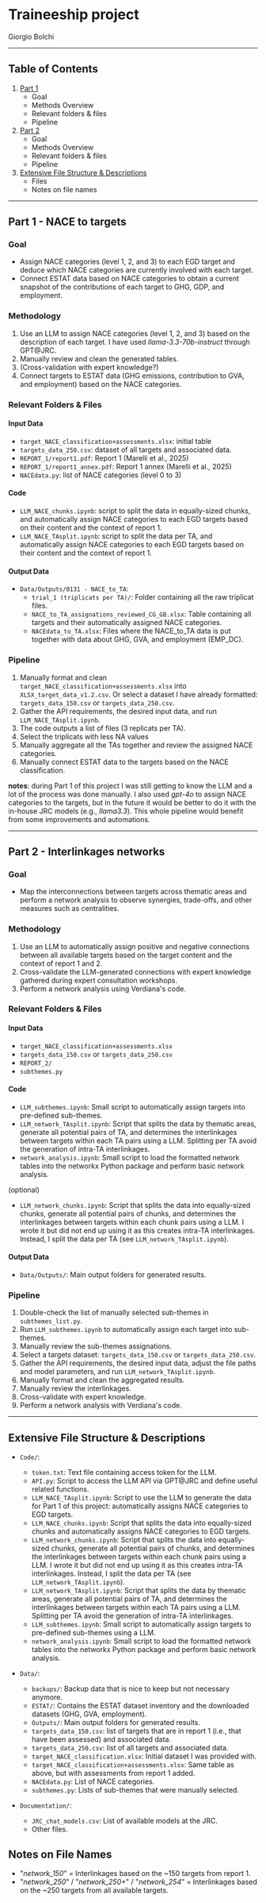 # Traineeship project

Giorgio Bolchi

------------------------------------------------------------------------

## Table of Contents
1. [Part 1](#part-1)
	- Goal
	- Methods Overview
	- Relevant folders & files
	- Pipeline
2. [Part 2](#part-2)
	- Goal
	- Methods Overview
	- Relevant folders & files
	- Pipeline
3. [Extensive File Structure & Descriptions](#extensive-file-structure--descriptions)
	 - Files
	 - Notes on file names

------------------------------------------------------------------------

## Part 1 -  NACE to targets

### Goal
- Assign NACE categories (level 1, 2, and 3) to each EGD target and deduce which NACE categories are currently involved with each target.
- Connect ESTAT data based on NACE categories to obtain a current snapshot of the contributions of each target to GHG, GDP, and employment.

### Methodology
1. Use an LLM to assign NACE categories (level 1, 2, and 3) based on the description of each target. I have used *llama-3.3-70b-instruct* through GPT@JRC.
2. Manually review and clean the generated tables.
3. (Cross-validation with expert knowledge?)
4. Connect targets to ESTAT data (GHG emissions, contribution to GVA, and employment) based on the NACE categories.

### Relevant Folders & Files
#### Input Data
- `target_NACE_classification+assessments.xlsx`: initial table
- `targets_data_250.csv`: dataset of all targets and associated data.
- `REPORT_1/report1.pdf`: Report 1 (Marelli et al., 2025)
- `REPORT_1/report1_annex.pdf`: Report 1 annex (Marelli et al., 2025)
- `NACEdata.py`: list of NACE categories (level 0 to 3)

#### Code
- `LLM_NACE_chunks.ipynb`: script to split the data in equally-sized chunks, and automatically assign NACE categories to each EGD targets based on their content and the context of report 1.
- `LLM_NACE_TAsplit.ipynb`: script to split the data per TA, and automatically assign NACE categories to each EGD targets based on their content and the context of report 1.



#### Output Data
- `Data/Outputs/0131 - NACE_to_TA`:
  - `trial_1 (triplicats per TA)/`: Folder containing all the raw triplicat files.
  - `NACE_to_TA_assignations_reviewed_CG_GB.xlsx`: Table containing all targets and their automatically assigned NACE categories.
  - `NACEdata_to_TA.xlsx`: Files where the NACE_to_TA data is put together with data about GHG, GVA, and employment (EMP_DC).

### Pipeline
1. Manually format and clean `target_NACE_classification+assessments.xlsx` into `XLSX_target_data_v1.2.csv`. Or select a dataset I have already formatted:  `targets_data_150.csv` or `targets_data_250.csv`. 
2. Gather the API requirements, the desired input data, and run `LLM_NACE_TAsplit.ipynb`.
3. The code outputs a list of files (3 replicats per TA).
4. Select the triplicats with less NA values
5. Manually aggregate all the TAs together and review the assigned NACE categories.
6. Manually connect ESTAT data to the targets based on the NACE classification.

**notes**: during Part 1 of this project I was still getting to know the LLM and a lot of the process was done manually.  I also used *gpt-4o* to assign NACE categories to the targets, but in the future it would be better to do it with the in-house JRC models (e.g., *llama3.3*). This whole pipeline would benefit from some improvements and automations.

------------------------------------------------------------------------
## Part 2 - Interlinkages networks

### Goal
- Map the interconnections between targets across thematic areas and perform a network analysis to observe synergies, trade-offs, and other measures such as centralities.

### Methodology
1. Use an LLM to automatically assign positive and negative connections between all available targets based on the target content and the context of report 1 and 2.
2. Cross-validate the LLM-generated connections with expert knowledge gathered during expert consultation workshops.
3. Perform a network analysis using Verdiana's code.

### Relevant Folders & Files
#### Input Data
- `target_NACE_classification+assessments.xlsx`
- `targets_data_150.csv` or `targets_data_250.csv`
- `REPORT_2/`
- ```subthemes.py```

#### Code
- `LLM_subthemes.ipynb`: Small script to automatically assign targets into pre-defined sub-themes.
- `LLM_network_TAsplit.ipynb`: Script that splits the data by thematic areas, generate all potential pairs of TA, and determines the interlinkages between targets within each TA pairs using a LLM. Splitting per TA avoid the generation of intra-TA interlinkages.
- `network_analysis.ipynb`: Small script to load the formatted network tables into the networkx Python package and perform basic network analysis.

(optional)
-  `LLM_network_chunks.ipynb`: Script that splits the data into equally-sized chunks, generate all potential pairs of chunks, and determines the interlinkages between targets within each chunk pairs using a LLM. I wrote it but did not end up using it as this creates intra-TA interlinkages. Instead, I split the data per TA (see `LLM_network_TAsplit.ipynb`).

#### Output Data
- `Data/Outputs/`: Main output folders for generated results.

### Pipeline
1. Double-check the list of manually selected sub-themes in `subthemes_list.py`.
2. Run `LLM_subthemes.ipynb` to automatically assign each target into sub-themes.
3. Manually review the sub-themes assignations.
4. Select a targets dataset: `targets_data_150.csv` or `targets_data_250.csv`.
5. Gather the API requirements, the desired input data, adjust the file paths and model parameters, and run `LLM_network_TAsplit.ipynb`.
6. Manually format and clean the aggregated results.
7. Manually review the interlinkages.
8. Cross-validate with expert knowledge.
9. Perform a network analysis with Verdiana's code.


------------------------------------------------------------------------
## Extensive File Structure & Descriptions

- ```Code/```:
	- `token.txt`: Text file containing access token for the LLM.
	- `API.py`: Script to access the LLM API via GPT@JRC and define useful related functions.
	- `LLM_NACE_TAsplit.ipynb`: Script to use the LLM to generate the data for Part 1 of this project: automatically assigns NACE categories to EGD targets.
	- `LLM_NACE_chunks.ipynb`: Script that splits the data into equally-sized chunks and automatically assigns NACE categories to EGD targets.
	- `LLM_network_chunks.ipynb`: Script that splits the data into equally-sized chunks, generate all potential pairs of chunks, and determines the interlinkages between targets within each chunk pairs using a LLM. I wrote it but did not end up using it as this creates intra-TA interlinkages. Instead, I split the data per TA (see `LLM_network_TAsplit.ipynb`).
	- `LLM_network_TAsplit.ipynb`: Script that splits the data by thematic areas, generate all potential pairs of TA, and determines the interlinkages between targets within each TA pairs using a LLM. Splitting per TA avoid the generation of intra-TA interlinkages.
	- `LLM_subthemes.ipynb`: Small script to automatically assign targets to pre-defined sub-themes using a LLM.
	- `network_analysis.ipynb`: Small script to load the formatted network tables into the networkx Python package and perform basic network analysis.

 - ```Data/```:
	- `backups/`: Backup data that is nice to keep but not necessary anymore.
	- `ESTAT/`: Contains the ESTAT dataset inventory and the downloaded datasets (GHG, GVA, employment).
	- `Outputs/`: Main output folders for generated results.
	- `targets_data_150.csv`: list of targets that are in report 1 (i.e., that have been assessed) and associated data.
	- `targets_data_250.csv`: list of all targets and associated data.
	- `target_NACE_classification.xlsx`: Initial dataset I was provided with.
	- `target_NACE_classification+assessments.xlsx`: Same table as above, but with assessments from report 1 added.
	- `NACEdata.py`: List of NACE categories.
	- `subthemes.py`: Lists of sub-themes that were manually selected.


 - ```Documentation/```:
	- `JRC_chat_models.csv`: List of available models at the JRC.
	- Other files.

## Notes on File Names
- "*network_150*" = Interlinkages based on the ~150 targets from report 1.
- "*network_250*" / "*network_250+*" / "*network_254*" = Interlinkages based on the ~250 targets from all available targets.

